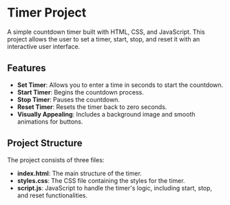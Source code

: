 # Timer Project

A simple countdown timer built with HTML, CSS, and JavaScript. This project allows the user to set a timer, start, stop, and reset it with an interactive user interface.

## Features

- **Set Timer**: Allows you to enter a time in seconds to start the countdown.
- **Start Timer**: Begins the countdown process.
- **Stop Timer**: Pauses the countdown.
- **Reset Timer**: Resets the timer back to zero seconds.
- **Visually Appealing**: Includes a background image and smooth animations for buttons.



## Project Structure

The project consists of three files:

- **index.html**: The main structure of the timer.
- **styles.css**: The CSS file containing the styles for the timer.
- **script.js**: JavaScript to handle the timer's logic, including start, stop, and reset functionalities.


